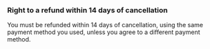 ###  Right to a refund within 14 days of cancellation

You must be refunded within 14 days of cancellation, using the same payment
method you used, unless you agree to a different payment method.
